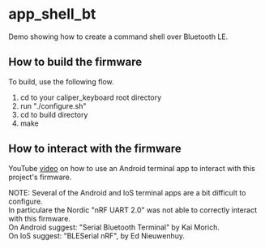 # app_shell_bt
Demo showing how to create a command shell over Bluetooth LE.

## How to build the firmware
To build, use the following flow.
1) cd to your caliper_keyboard root directory
2) run "./configure.sh"
3) cd to build directory
4) make

## How to interact with the firmware
YouTube [video](https://www.youtube.com/watch?v=2kn_1hV7DIk) on how to use an Android terminal app to interact with this project's firmware.

NOTE: Several of the Android and IoS terminal apps are a bit difficult to configure.  
In particulare the Nordic "nRF UART 2.0" was not able to correctly interact with this firmware.  
On Android suggest: "Serial Bluetooth Terminal" by Kai Morich.  
On IoS suggest: "BLESerial nRF", by Ed Nieuwenhuy.  
